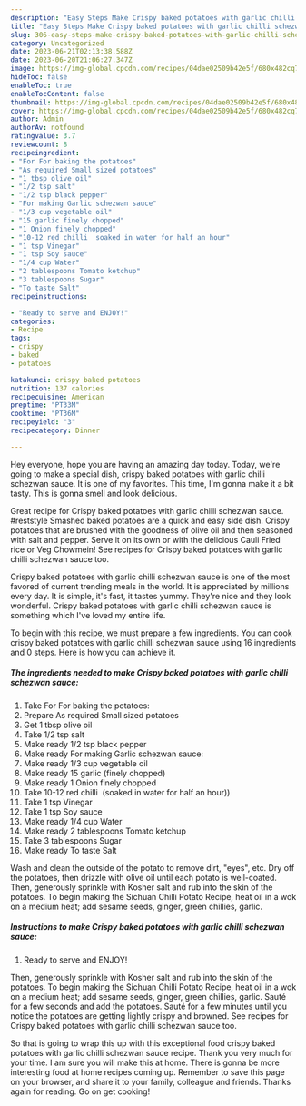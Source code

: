 ```yaml
---
description: "Easy Steps Make Crispy baked potatoes with garlic chilli schezwan sauce the Very Delicious}"
title: "Easy Steps Make Crispy baked potatoes with garlic chilli schezwan sauce the Very Delicious}"
slug: 306-easy-steps-make-crispy-baked-potatoes-with-garlic-chilli-schezwan-sauce-the-very-delicious
category: Uncategorized
date: 2023-06-21T02:13:38.588Z
date: 2023-06-20T21:06:27.347Z
image: https://img-global.cpcdn.com/recipes/04dae02509b42e5f/680x482cq70/crispy-baked-potatoes-with-garlic-chilli-schezwan-sauce-recipe-main-photo.jpg
hideToc: false
enableToc: true
enableTocContent: false
thumbnail: https://img-global.cpcdn.com/recipes/04dae02509b42e5f/680x482cq70/crispy-baked-potatoes-with-garlic-chilli-schezwan-sauce-recipe-main-photo.jpg
cover: https://img-global.cpcdn.com/recipes/04dae02509b42e5f/680x482cq70/crispy-baked-potatoes-with-garlic-chilli-schezwan-sauce-recipe-main-photo.jpg
author: Admin
authorAv: notfound
ratingvalue: 3.7
reviewcount: 8
recipeingredient:
- "For For baking the potatoes"
- "As required Small sized potatoes"
- "1 tbsp olive oil"
- "1/2 tsp salt"
- "1/2 tsp black pepper"
- "For making Garlic schezwan sauce"
- "1/3 cup vegetable oil"
- "15 garlic finely chopped"
- "1 Onion finely chopped"
- "10-12 red chilli  soaked in water for half an hour"
- "1 tsp Vinegar"
- "1 tsp Soy sauce"
- "1/4 cup Water"
- "2 tablespoons Tomato ketchup"
- "3 tablespoons Sugar"
- "To taste Salt"
recipeinstructions:

- "Ready to serve and ENJOY!"
categories:
- Recipe
tags:
- crispy
- baked
- potatoes

katakunci: crispy baked potatoes 
nutrition: 137 calories
recipecuisine: American
preptime: "PT33M"
cooktime: "PT36M"
recipeyield: "3"
recipecategory: Dinner

---
```



Hey everyone, hope you are having an amazing day today. Today, we're going to make a special dish, crispy baked potatoes with garlic chilli schezwan sauce. It is one of my favorites. This time, I'm gonna make it a bit tasty. This is gonna smell and look delicious.

Great recipe for Crispy baked potatoes with garlic chilli schezwan sauce. #reststyle Smashed baked potatoes are a quick and easy side dish. Crispy potatoes that are brushed with the goodness of olive oil and then seasoned with salt and pepper. Serve it on its own or with the delicious Cauli Fried rice or Veg Chowmein! See recipes for Crispy baked potatoes with garlic chilli schezwan sauce too.

Crispy baked potatoes with garlic chilli schezwan sauce is one of the most favored of current trending meals in the world. It is appreciated by millions every day. It is simple, it's fast, it tastes yummy. They're nice and they look wonderful. Crispy baked potatoes with garlic chilli schezwan sauce is something which I've loved my entire life.


To begin with this recipe, we must prepare a few ingredients. You can cook crispy baked potatoes with garlic chilli schezwan sauce using 16 ingredients and 0 steps. Here is how you can achieve it.

<!--inarticleads1-->

##### The ingredients needed to make Crispy baked potatoes with garlic chilli schezwan sauce:

1. Take For For baking the potatoes:
1. Prepare As required Small sized potatoes
1. Get 1 tbsp olive oil
1. Take 1/2 tsp salt
1. Make ready 1/2 tsp black pepper
1. Make ready For making Garlic schezwan sauce:
1. Make ready 1/3 cup vegetable oil
1. Make ready 15 garlic (finely chopped)
1. Make ready 1 Onion finely chopped
1. Take 10-12 red chilli  (soaked in water for half an hour))
1. Take 1 tsp Vinegar
1. Take 1 tsp Soy sauce
1. Make ready 1/4 cup Water
1. Make ready 2 tablespoons Tomato ketchup
1. Take 3 tablespoons Sugar
1. Make ready To taste Salt


Wash and clean the outside of the potato to remove dirt, &#34;eyes&#34;, etc. Dry off the potatoes, then drizzle with olive oil until each potato is well-coated. Then, generously sprinkle with Kosher salt and rub into the skin of the potatoes. To begin making the Sichuan Chilli Potato Recipe, heat oil in a wok on a medium heat; add sesame seeds, ginger, green chillies, garlic. 

<!--inarticleads2-->

##### Instructions to make Crispy baked potatoes with garlic chilli schezwan sauce:


1. Ready to serve and ENJOY!

Then, generously sprinkle with Kosher salt and rub into the skin of the potatoes. To begin making the Sichuan Chilli Potato Recipe, heat oil in a wok on a medium heat; add sesame seeds, ginger, green chillies, garlic. Sauté for a few seconds and add the potatoes. Sauté for a few minutes until you notice the potatoes are getting lightly crispy and browned. See recipes for Crispy baked potatoes with garlic chilli schezwan sauce too. 

So that is going to wrap this up with this exceptional food crispy baked potatoes with garlic chilli schezwan sauce recipe. Thank you very much for your time. I am sure you will make this at home. There is gonna be more interesting food at home recipes coming up. Remember to save this page on your browser, and share it to your family, colleague and friends. Thanks again for reading. Go on get cooking!

